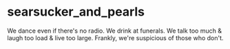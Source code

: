 # searsucker_and_pearls
We dance even if there's no radio. We drink at funerals. We talk too much &amp; laugh too load &amp; live too large. Frankly, we're suspicious of those who don't.

